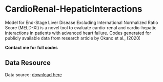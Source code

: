 # CardioRenal-HepaticInteractions
Model for End-Stage Liver Disease Excluding International Normalized Ratio Score (MELD-XI) is a novel tool to evaluate cardio-renal and cardio-hepatic interactions in patients with advanced heart failure. Codes generated for publicly available data from research article by Okano et al., (2020)

**Contact me for full codes**

## Data Resource

Data source: [download here](http://www.plosone.org/article/fetchSingleRepresentation.action?uri=info:doi/10.1371/journal.pone.0241003.s001)
